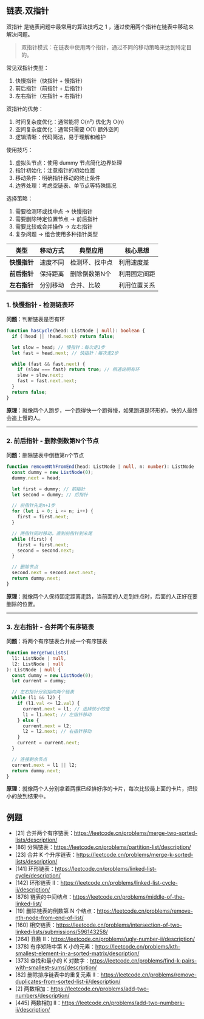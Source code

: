 ## 链表.双指针

双指针 是链表问题中最常用的算法技巧之 1 ，通过使用两个指针在链表中移动来解决问题。

> 双指针模式：在链表中使用两个指针，通过不同的移动策略来达到特定目的。

常见双指针类型：

1. 快慢指针（快指针 + 慢指针）
2. 前后指针（前指针 + 后指针）
3. 左右指针（左指针 + 右指针）

双指针的优势：

1. 时间复杂度优化：通常能将 O(n²) 优化为 O(n)
2. 空间复杂度优化：通常只需要 O(1) 额外空间
3. 逻辑清晰：代码简洁，易于理解和维护

使用技巧：

1. 虚拟头节点：使用 dummy 节点简化边界处理
2. 指针初始化：注意指针的初始位置
3. 移动条件：明确指针移动的终止条件
4. 边界处理：考虑空链表、单节点等特殊情况

选择策略：

1. 需要检测环或找中点 → 快慢指针
2. 需要删除特定位置节点 → 前后指针
3. 需要比较或合并操作 → 左右指针
4. 复杂问题 → 组合使用多种指针类型

| 类型         | 移动方式 | 典型应用       | 核心思想     |
| ------------ | -------- | -------------- | ------------ |
| **快慢指针** | 速度不同 | 检测环、找中点 | 利用速度差   |
| **前后指针** | 保持距离 | 删除倒数第N个  | 利用固定间距 |
| **左右指针** | 分别移动 | 合并、比较     | 利用位置关系 |

### 1. 快慢指针 - 检测链表环

**问题**：判断链表是否有环

```typescript
function hasCycle(head: ListNode | null): boolean {
  if (!head || !head.next) return false;

  let slow = head; // 慢指针：每次走1步
  let fast = head.next; // 快指针：每次走2步

  while (fast && fast.next) {
    if (slow === fast) return true; // 相遇说明有环
    slow = slow.next;
    fast = fast.next.next;
  }
  return false;
}
```

**原理**：就像两个人跑步，一个跑得快一个跑得慢，如果跑道是环形的，快的人最终会追上慢的人。

---

### 2. 前后指针 - 删除倒数第N个节点

**问题**：删除链表中倒数第n个节点

```typescript
function removeNthFromEnd(head: ListNode | null, n: number): ListNode | null {
  const dummy = new ListNode(0);
  dummy.next = head;

  let first = dummy; // 前指针
  let second = dummy; // 后指针

  // 前指针先走n+1步
  for (let i = 0; i <= n; i++) {
    first = first.next;
  }

  // 两指针同时移动，直到前指针到末尾
  while (first) {
    first = first.next;
    second = second.next;
  }

  // 删除节点
  second.next = second.next.next;
  return dummy.next;
}
```

**原理**：就像两个人保持固定距离走路，当前面的人走到终点时，后面的人正好在要删除的位置。

---

### 3. 左右指针 - 合并两个有序链表

**问题**：将两个有序链表合并成一个有序链表

```typescript
function mergeTwoLists(
  l1: ListNode | null,
  l2: ListNode | null
): ListNode | null {
  const dummy = new ListNode(0);
  let current = dummy;

  // 左右指针分别指向两个链表
  while (l1 && l2) {
    if (l1.val <= l2.val) {
      current.next = l1; // 选择较小的值
      l1 = l1.next; // 左指针移动
    } else {
      current.next = l2;
      l2 = l2.next; // 右指针移动
    }
    current = current.next;
  }

  // 连接剩余节点
  current.next = l1 || l2;
  return dummy.next;
}
```

**原理**：就像两个人分别拿着两摞已经排好序的卡片，每次比较最上面的卡片，把较小的放到结果中。

## 例题

- [21] 合并两个有序链表：https://leetcode.cn/problems/merge-two-sorted-lists/description/
- [86] 分隔链表：https://leetcode.cn/problems/partition-list/description/
- [23] 合并 K 个升序链表：https://leetcode.cn/problems/merge-k-sorted-lists/description/
- [141] 环形链表：https://leetcode.cn/problems/linked-list-cycle/description/
- [142] 环形链表 II：https://leetcode.cn/problems/linked-list-cycle-ii/description/
- [876] 链表的中间结点：https://leetcode.cn/problems/middle-of-the-linked-list/
- [19] 删除链表的倒数第 N 个结点：https://leetcode.cn/problems/remove-nth-node-from-end-of-list/
- [160] 相交链表：https://leetcode.cn/problems/intersection-of-two-linked-lists/submissions/596143258/
- [264] 丑数 II：https://leetcode.cn/problems/ugly-number-ii/description/
- [378] 有序矩阵中第 K 小的元素：https://leetcode.cn/problems/kth-smallest-element-in-a-sorted-matrix/description/
- [373] 查找和最小的 K 对数字：https://leetcode.cn/problems/find-k-pairs-with-smallest-sums/description/
- [82] 删除排序链表中的重复元素 II：https://leetcode.cn/problems/remove-duplicates-from-sorted-list-ii/description/
- [2] 两数相加：https://leetcode.cn/problems/add-two-numbers/description/
- [445] 两数相加 II：https://leetcode.cn/problems/add-two-numbers-ii/description/
